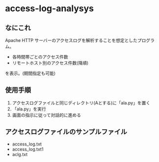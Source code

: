 # access-log-analysys

## なにこれ

Apache HTTP サーバーのアクセスログを解析することを想定としたプログラム。

- 各時間帯ごとのアクセス件数
- リモートホスト別のアクセス件数(降順)

を表示。(期間指定も可能)

## 使用手順

1. アクセスログファイルと同じディレクトリ(Aとする)に「ala.py」を置く
2. 「ala.py」を実行
3. 画面の指示に従って対話的に進める

## アクセスログファイルのサンプルファイル

- access_log.txt
- access_log.txt1
- aclg.txt

